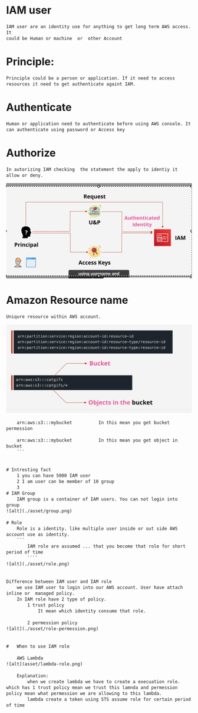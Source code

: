 # IAM user 
    IAM user are an identity use for anything to get long term AWS access. It
    could be Human or machine  or  other Account

# Principle:
    Principle could be a person or application. If it need to access resources it need to get authenticate againt IAM.
# Authenticate
    Human or application need to authenticate before using AWS console. It can authenticate using password or Access key
# Authorize
    In autorizing IAM checking  the statement the apply to identiy it allow or deny.
![alt](./asset/iam.png)

# Amazon Resource name
    Uniqure resource within AWS account.
![alt](./asset/arn.png)
```
    arn:aws:s3:::mybucket          In this mean you get bucket permession

    arn:aws:s3:::mybucket          In this mean you get object in bucket 
    ```


# Intresting fact
    1 you can have 5000 IAM user
    2 I am user can be member of 10 group
    3 
# IAM Group
    IAM group is a container of IAM users. You can not login into group
![alt](./asset/group.png)

# Role
    Role is a identity. like multiple user inside or out side AWS account use as identity. 
    ``` 
        IAM role are assumed ... that you become that role for short period of time
        ````
![alt](./asset/role.png)


Difference between IAM user and IAM role
    we use IAM user to login into our AWS account. User have attach inline or  managed policy.
    In IAM role have 2 type of policy. 
        1 trust policy
            It mean which identity consume that role.

        2 permession policy
![alt](./asset/role-permession.png)


#   When to use IAM role

    AWS Lambda 
![alt](asset/lambda-role.png)

    Explanation:
        when we create lambda we have to create a execuation role. which has 1 trust policy mean we trust this lamnda and permession policy mean what permession we are allowing to this lambda.
        lambda create a token using STS assume role for certain period of time
